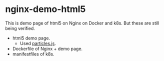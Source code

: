 # nginx-demo-html5

This is demo page of html5 on Nginx on Docker and k8s. 
But these are still being verified.
+ html5 demo page.
  + Used [particles.js](https://github.com/VincentGarreau/particles.js/).
+ Dockerfile of Nginx + demo page. 
+ manifestfiles of k8s.


